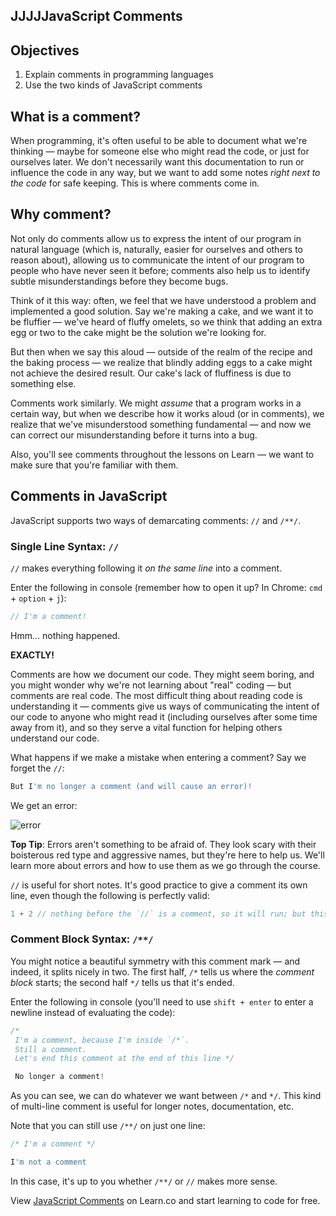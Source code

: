 JJJJJavaScript Comments
---

## Objectives

1. Explain comments in programming languages
2. Use the two kinds of JavaScript comments

## What is a comment?

When programming, it's often useful to be able to document what we're thinking — maybe for someone else who might read the code, or just for ourselves later. We don't necessarily want this documentation to run or influence the code in any way, but we want to add some notes _right next to the code_ for safe keeping. This is where comments come in.

## Why comment?

Not only do comments allow us to express the intent of our program in natural language (which is, naturally, easier for ourselves and others to reason about), allowing us to communicate the intent of our program to people who have never seen it before; comments also help us to identify subtle misunderstandings before they become bugs.

Think of it this way: often, we feel that we have understood a problem and implemented a good solution. Say we're making a cake, and we want it to be fluffier — we've heard of fluffy omelets, so we think that adding an extra egg or two to the cake might be the solution we're looking for.

But then when we say this aloud — outside of the realm of the recipe and the baking process — we realize that blindly adding eggs to a cake might not achieve the desired result. Our cake's lack of fluffiness is due to something else.

Comments work similarly. We might _assume_ that a program works in a certain way, but when we describe how it works aloud (or in comments), we realize that we've misunderstood something fundamental — and now we can correct our misunderstanding before it turns into a bug.

Also, you'll see comments throughout the lessons on Learn — we want to make sure that you're familiar with them.

## Comments in JavaScript

JavaScript supports two ways of demarcating comments: `//` and `/**/`.

### Single Line Syntax: `//`

`//` makes everything following it _on the same line_ into a comment.

Enter the following in console (remember how to open it up? In Chrome: `cmd` + `option` + `j`):

``` javascript
// I'm a comment!
```

Hmm... nothing happened.

**EXACTLY!**

Comments are how we document our code. They might seem boring, and you might wonder why we're not learning about "real" coding — but comments are real code. The most difficult thing about reading code is understanding it — comments give us ways of communicating the intent of our code to anyone who might read it (including ourselves after some time away from it), and so they serve a vital function for helping others understand our code.

What happens if we make a mistake when entering a comment? Say we forget the `//`:

``` javascript
But I'm no longer a comment (and will cause an error)!
```

We get an error:

![error](https://curriculum-content.s3.amazonaws.com/skills-based-js/comment_error.png)

**Top Tip**: Errors aren't something to be afraid of. They look scary with their boisterous red type and aggressive names, but they're here to help us. We'll learn more about errors and how to use them as we go through the course.

`//` is useful for short notes. It's good practice to give a comment its own line, even though the following is perfectly valid:

``` javascript
1 + 2 // nothing before the `//` is a comment, so it will run; but this comment is just fine -- by the way, the answer is 3
```

### Comment Block Syntax: `/**/`

You might notice a beautiful symmetry with this comment mark — and indeed, it splits nicely in two. The first half, `/*` tells us where the _comment block_ starts; the second half `*/` tells us that it's ended.

Enter the following in console (you'll need to use `shift + enter` to enter a newline instead of evaluating the code):

```javascript
/*
 I'm a comment, because I'm inside `/*`.
 Still a comment.
 Let's end this comment at the end of this line */

 No longer a comment!
```

As you can see, we can do whatever we want between `/*` and `*/`. This kind of multi-line comment is useful for longer notes, documentation, etc.

Note that you can still use `/**/` on just one line:

``` javascript
/* I'm a comment */

I'm not a comment
```

In this case, it's up to you whether `/**/` or `//` makes more sense.

<p class='util--hide'>View <a href='https://learn.co/lessons/javascript-comments'>JavaScript Comments</a> on Learn.co and start learning to code for free.</p>
